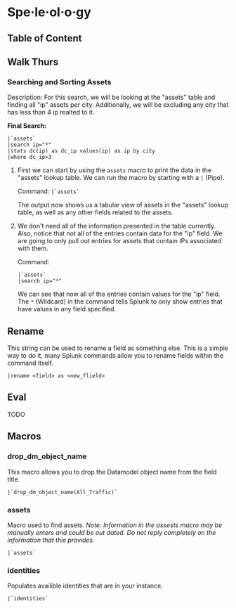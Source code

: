 # Spe·le·ol·o·gy

## Table of Content

## Walk Thurs

### Searching and Sorting Assets

Description: For this search, we will be looking at the "assets" table and finding all "ip" assets per city. Additionally, we will be excluding any city that has less than 4 ip realted to it.

**Final Search:**
```
|`assets`
|search ip="*"
|stats dc(ip) as dc_ip values(ip) as ip by city 
|where dc_ip>3
```

1. First we can start by using the `assets` macro to print the data in the "assets" lookup table. We can run the macro by starting with a `|` (Pipe).

    Command: `` |`assets` ``

    The output now shows us a tabular view of assets in the "assets" lookup table, as well as any other fields related to the assets.

2. We don't need all of the information presented in the table currently. Also, notice that not all of the entries contain data for the "ip" field. We are going to only pull out entries for assets that contain IPs associated with them.

    Command: 
    ```
    |`assets`
    |search ip="*"
    ```
    
    We can see that now all of the entries contain values for the "ip" field. The `*` (Wildcard) in the command tells Splunk to only show entries that have values in any field specified.

## Rename

This string can be used to rename a field as something else. This is a simple way to do it, many Splunk commands allow you to rename fields within the command itself.

`|rename <field> as <new_flield>`

## Eval

TODO

## Macros

### drop_dm_object_name

This macro allows you to drop the Datamodel object name from the field title.

``|`drop_dm_object_name(All_Traffic)` ``

### assets

Macro used to find assets. _Note: Information in the assests macro may be manually enters and could be out dated. Do not reply completely on the information that this provides._

`` |`assets` ``

### identities

Populates availible identities that are in your instance.

`` |`identities` ``
